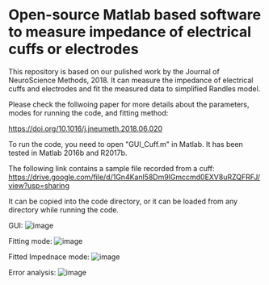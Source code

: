 # Open-source Matlab based software to measure impedance of electrical cuffs or electrodes 

This repository is based on our pulished work by the Journal of NeuroScience Methods, 2018.
It can measure the impedance of electrical cuffs and electrodes and fit the measured data to simplified Randles model.


Please check the follwoing paper for more details about the parameters, modes for running the code, and fitting method:

https://doi.org/10.1016/j.jneumeth.2018.06.020



To run the code, you need to open "GUI_Cuff.m" in Matlab. It has been tested in Matlab 2016b and R2017b.

The following link contains a sample file recorded from a cuff:
https://drive.google.com/file/d/1Gn4Kanl58Dm9lGmccmd0EXV8uRZQFRFJ/view?usp=sharing

It can be copied into the code directory, or it can be loaded from any directory while running the code.

GUI:
![image](https://github.com/omaghsoudi/Matlab-Cuff-Impedance-Measurement/blob/master/GUI.png)

Fitting mode:
![image](https://github.com/omaghsoudi/Matlab-Cuff-Impedance-Measurement/blob/master/Fitting_mod.png)

Fitted Impednace mode:
![image](https://github.com/omaghsoudi/Matlab-Cuff-Impedance-Measurement/blob/master/Fitting_Imp.png)

Error analysis:
![image](https://github.com/omaghsoudi/Matlab-Cuff-Impedance-Measurement/blob/master/Errors.png)
